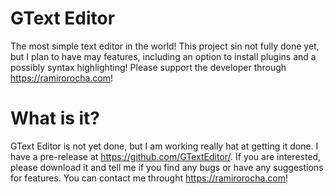 # GText Editor
The most simple text editor in the world! This project sin not fully done yet, but I plan to have may features, including an option to install plugins and a possibly syntax highlighting! Please support the developer through https://ramirorocha.com!
# What is it?
GText Editor is not yet done, but I am working really hat at getting it done. I have a pre-release at https://github.com/GTextEditor/. If you are interested, please download it and tell me if you find any bugs or have any suggestions for features. You can contact me throught https://ramirorocha.com!
